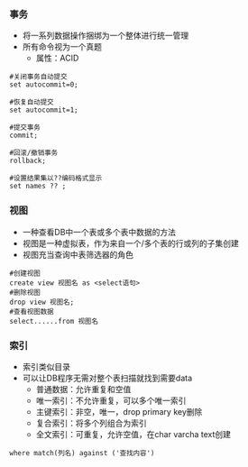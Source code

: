 ### 事务
- 将一系列数据操作捆绑为一个整体进行统一管理
- 所有命令视为一个真题
	- 属性：ACID
```mysql
#关闭事务自动提交
set autocommit=0;

#恢复自动提交
set autocommit=1;

#提交事务
commit;

#回滚/撤销事务
rollback;

#设置结果集以??编码格式显示
set names ?? ;
```

### 视图
- 一种查看DB中一个表或多个表中数据的方法
- 视图是一种虚拟表，作为来自一个/多个表的行或列的子集创建
- 视图充当查询中表筛选器的角色
```mysql
#创建视图
create view 视图名 as <select语句>
#删除视图
drop view 视图名;
#查看视图数据
select......from 视图名
```
### 索引
- 索引类似目录
- 可以让DB程序无需对整个表扫描就找到需要data
	- 普通数据：允许重复和空值
	- 唯一索引：不允许重复，可以多个唯一索引
	- 主键索引：非空，唯一，drop primary key删除
	- 复合索引：将多个列组合为索引
	- 全文索引：可重复，允许空值，在char varcha text创建
```mysql
where match(列名) against ('查找内容')
```










